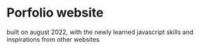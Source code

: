 # Porfolio website

built on august 2022, with the newly learned javascript skills and inspirations from other websites
